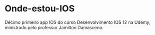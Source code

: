 # Onde-estou-IOS
Décimo primeiro app IOS do curso Desenvolvimento IOS 12 na Udemy, ministrado pelo professor Jamilton Damasceno.
